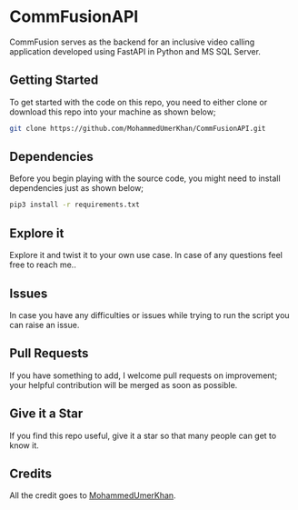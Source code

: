 # CommFusionAPI

CommFusion serves as the backend for an inclusive video calling application developed using FastAPI in Python and MS SQL Server.

## Getting Started

To get started with the code on this repo, you need to either clone or download this repo into your machine as shown below;

```bash
git clone https://github.com/MohammedUmerKhan/CommFusionAPI.git
```
## Dependencies

Before you begin playing with the source code, you might need to install dependencies just as shown below;

```bash
pip3 install -r requirements.txt
```
## Explore it 

Explore it and twist it to your own use case. In case of any questions feel free to reach me..

## Issues

In case you have any difficulties or issues while trying to run the script
you can raise an issue. 

## Pull Requests

If you have something to add, I welcome pull requests on improvement; your helpful contribution will be merged as soon as possible.

## Give it a Star

If you find this repo useful, give it a star so that many people can get to know it.

## Credits

All the credit goes to [MohammedUmerKhan](https://github.com/MohammedUmerKhan).
